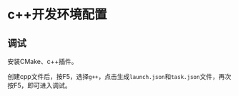 # c++开发环境配置

## 调试

安装CMake、c++插件。

创建cpp文件后，按F5，选择`g++`，点击生成`launch.json`和`task.json`文件，再次按F5，即可进入调试。